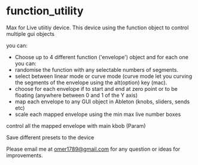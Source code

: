 # function_utility
Max for Live utiitiy device.
This device using the function object to control multiple gui objects

you can:
- Choose up to 4 different function ('envelope') object and for each one you can:
- randomise the function with any selectable numbers of segments.
- select between linear mode or curve mode (curve mode let you curving the segments of the envelope using the alt(option) key (mac).
- choose for each envelope if to start and end at zero point or to be floating (anywhere between 0 and 1 of the Y axis)
- map each envelope to any GUI object in Ableton (knobs, sliders, sends etc)
- scale each mapped envelope using the min max live number boxes
    
control all the mapped envelope with main kbob (Param)
    
 
Save different presets to the device

Please email me at omer1789@gmail.com for any question or ideas for improvements.
